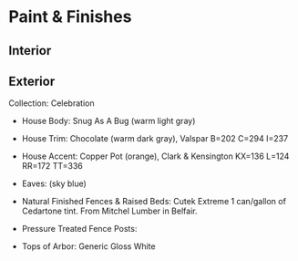 # Paint & Finishes

## Interior

## Exterior

Collection: Celebration

* House Body: Snug As A Bug (warm light gray)
* House Trim: Chocolate (warm dark gray), Valspar B=202 C=294 I=237
* House Accent: Copper Pot (orange), Clark & Kensington KX=136 L=124 RR=172 TT=336 
* Eaves: (sky blue)

* Natural Finished Fences & Raised Beds: Cutek Extreme 1 can/gallon of Cedartone tint. From Mitchel Lumber in Belfair. 
* Pressure Treated Fence Posts: 
* Tops of Arbor: Generic Gloss White
